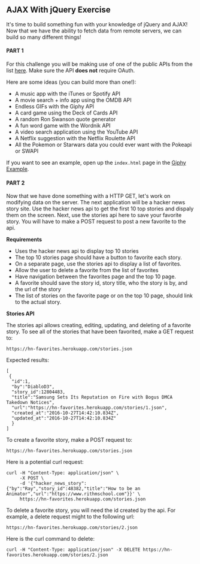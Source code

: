 ## AJAX With jQuery Exercise

It's time to build something fun with your knowledge of jQuery and AJAX! Now that we have the ability to fetch data from remote servers, we can build so many different things! 

#### PART 1

For this challenge you will be making use of one of the public APIs from the list [here](https://github.com/toddmotto/public-apis). Make sure the API **does not** require OAuth. 

Here are some ideas (you can build more than one!):

- A music app with the iTunes or Spotify API
- A movie search + info app using the OMDB API
- Endless GIFs with the Giphy API 
- A card game using the Deck of Cards API
- A random Ron Swanson quote generator
- A fun word game with the Wordnik API
- A video search application using the YouTube API
- A Netflix suggestion with the Netflix Roulette API
- All the Pokemon or Starwars data you could ever want with the Pokeapi or SWAPI

If you want to see an example, open up the `index.html` page in the [Giphy Example](./giphy_example).

#### PART 2

Now that we have done something with a HTTP GET, let's work on modifying data on the server.  The next application will be a hacker news story site.  Use the hacker news api to get the first 10 top stories and dispaly them on the screen.  Next, use the stories api here to save your favorite story.  You will have to make a POST request to post a new favorite to the api.

__Requirements__

* Uses the hacker news api to display top 10 stories
* The top 10 stories page should have a button to favorite each story.
* On a separate page, use the stories api to display a list of favorites.
* Allow the user to delete a favorite from the list of favorites
* Have navigation between the favorites page and the top 10 page.
* A favorite should save the story id, story title, who the story is by, and the url of the story
* The list of stories on the favorite page or on the top 10 page, should link to the actual story.

__Stories API__

The stories api allows creating, editing, updating, and deleting of a favorite story.  To see all of the stories that have been favorited, make a GET request to:

```
https://hn-favorites.herokuapp.com/stories.json
```

Expected results:

```
[
 {
  "id":1,
  "by":"DiabloD3",
  "story_id":12804483,
  "title":"Samsung Sets Its Reputation on Fire with Bogus DMCA Takedown Notices",
  "url":"https://hn-favorites.herokuapp.com/stories/1.json",
  "created_at":"2016-10-27T14:42:10.834Z",
  "updated_at":"2016-10-27T14:42:10.834Z"
  }
]
```

To create a favorite story, make a POST request to:

```
https://hn-favorites.herokuapp.com/stories.json
```

Here is a potential curl request:

```
curl -H "Content-Type: application/json" \
     -X POST \
     -d '{"hacker_news_story":{"by":"Ray","story_id":48382,"title":"How to be an Animator","url":"https://www.rithmschool.com"}}' \
     https://hn-favorites.herokuapp.com/stories.json
```

To delete a favorite story, you will need the id created by the api.  For example, a delete request might to the following url:

```
https://hn-favorites.herokuapp.com/stories/2.json
```

Here is the curl command to delete:

```
curl -H "Content-Type: application/json" -X DELETE https://hn-favorites.herokuapp.com/stories/2.json
```